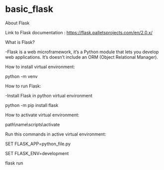 # basic_flask
About Flask
 
 Link to Flask documentation : https://flask.palletsprojects.com/en/2.0.x/
 
 What is Flask?
 
 -Flask is a web microframework, it’s a Python module that lets you develop web applications. It’s doesn’t include an ORM (Object Relational Manager).
 
 How to install virtual environment:
 
 python -m venv 
 
 How to run Flask:
 
 -Install Flask in python virtual environment
 
 python -m pip install flask
 
 How to activate virtual environment:
 
 path\name\scripts\activate
 
 Run this commands in active virtual environment:
  
 SET FLASK_APP=python_file.py
 
 SET FLASK_ENV=development
 
 flask run
